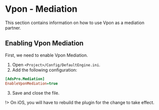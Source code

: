 # Vpon - Mediation
This section contains information on how to use Vpon as a mediation partner.

## Enabling Vpon Mediation
First, we need to enable Vpon Mediation. 
1. Open `<Project>/Config/DefaultEngine.ini`.
2. Add the following configuration:
```ini
[AdsPro.Mediation]
EnableVponMediation=true
```
3. Save and close the file.

!> On iOS, you will have to rebuild the plugin for the change to take effect.
